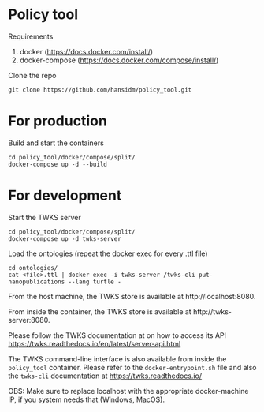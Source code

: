 # Policy tool

Requirements
1. docker (https://docs.docker.com/install/)
2. docker-compose (https://docs.docker.com/compose/install/)

Clone the repo
```
git clone https://github.com/hansidm/policy_tool.git
```

# For production
Build and start the containers
```
cd policy_tool/docker/compose/split/
docker-compose up -d --build
```

# For development
Start the TWKS server
```
cd policy_tool/docker/compose/split/
docker-compose up -d twks-server
```

Load the ontologies (repeat the docker exec for every .ttl file)
```
cd ontologies/
cat <file>.ttl | docker exec -i twks-server /twks-cli put-nanopublications --lang turtle -
```

From the host machine, the TWKS store is available at http://localhost:8080.

From inside the container, the TWKS store is available at http://twks-server:8080.

Please follow the TWKS documentation at  on how to access its API https://twks.readthedocs.io/en/latest/server-api.html

The TWKS command-line interface is also available from inside the `policy_tool` container. Please refer to the `docker-entrypoint.sh` file and also the `twks-cli` documentation at https://twks.readthedocs.io/

OBS: Make sure to replace localhost with the appropriate docker-machine IP, if you system needs that (Windows, MacOS).
